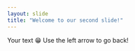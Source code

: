 ```yaml
---
layout: slide
title: "Welcome to our second slide!"
---
```

Your text 😁
Use the left arrow to go back!
